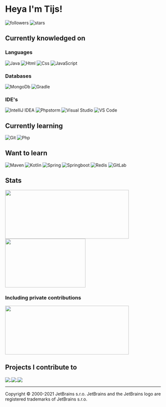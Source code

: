 # Heya I'm Tijs!

![followers](https://img.shields.io/github/followers/Tais993?style=social)
![stars](https://img.shields.io/github/stars/Tais993?style=social)


## Currently knowledged on

### Languages
![Java](http://img.shields.io/badge/-Java-007396?style=flat-square&logo=java&logoColor=white)
![Html](http://img.shields.io/badge/-Html-E34F26?style=flat-square&logo=html5&logoColor=white)
![Css](http://img.shields.io/badge/-Css-1572B6?style=flat-square&logo=css3&logoColor=white)
![JavaScript](https://img.shields.io/badge/-JavaScript-F7DF1E?style=flat-square&logo=javascript&logoColor=white)

### Databases
![MongoDb](http://img.shields.io/badge/-MongoDb-47A248?style=flat-square&logo=mongodb&logoColor=white)
![Gradle](http://img.shields.io/badge/-Gradle-02303A?style=flat-square&logo=gradle&logoColor=white)

### IDE's
![IntelliJ IDEA](http://img.shields.io/badge/-IntelliJ%20IDEA-000000?style=flat-square&logo=intellijidea&logoColor=white)
![Phpstorm](http://img.shields.io/badge/-Phpstorm-000000?style=flat-square&logo=Phpstorm&logoColor=white)
![Visual Studio](https://img.shields.io/badge/-Visual%20Studio-5C2D91?style=flat-square&logo=visualstudio&logoColor=white)
![VS Code](http://img.shields.io/badge/-VS%20Code-007ACC?style=flat-square&logo=visualstudiocode&logoColor=white)

## Currently learning

![Git](http://img.shields.io/badge/-Git-F05032?style=flat-square&logo=git&logoColor=white)
![Php](http://img.shields.io/badge/-Php-777BB4?style=flat-square&logo=php&logoColor=white)

## Want to learn

![Maven](http://img.shields.io/badge/-Maven-C71A36?style=flat-square&logo=apachemaven&logoColor=white)
![Kotlin](http://img.shields.io/badge/-Kotlin-7F52FF?style=flat-square&logo=kotlin&logoColor=white)
![Spring](http://img.shields.io/badge/-Spring-6DB33F?style=flat-square&logo=spring&logoColor=white)
![Springboot](http://img.shields.io/badge/-Springboot-6DB33F?style=flat-square&logo=springboot&logoColor=white)
![Redis](http://img.shields.io/badge/-Redis-DC382D?style=flat-square&logo=redis&logoColor=white)
![GitLab](http://img.shields.io/badge/-GitLab-FCA121?style=flat-square&logo=gitlab&logoColor=white)

## Stats

<div>
  <span><img align="center" width="400px" height="158px" src="https://github-readme-stats.vercel.app/api?username=tais993&theme=github_dark&show_icons=true" /></span>
  <span><img align="center" width="260px" height="158px" src="https://github-readme-stats.vercel.app/api/top-langs/?username=tais993&theme=github_dark&layout=compact&langs_count=10" /></span>
</div>


### Including private contributions

<div>
 
  <span><img align="center" width="400px" height="158px" src="https://github-readme-stats.vercel.app/api?username=tais993&theme=github_dark&show_icons=true&count_private=true" /></span>
</div>


## Projects I contribute to

<div>
    <a href="https://github.com/Together-Java/TJ-Bot">
    <img align="center" src="https://github-readme-stats.vercel.app/api/pin/?username=Together-Java&theme=github_dark&repo=TJ-Bot" />
  </a>
    <a href="https://github.com/Tais993/OsuApiV1Wrapper">
    <img align="center" src="https://github-readme-stats.vercel.app/api/pin/?username=Tais993&theme=github_dark&repo=OsuApiV1Wrapper" />
  </a>
  <a href="https://github.com/Tais993/VeelPlezier">
    <img align="center" src="https://github-readme-stats.vercel.app/api/pin/?username=Tais993&theme=github_dark&repo=VeelPlezier" />
  </a>
</div>

-----


Copyright © 2000-2021 JetBrains s.r.o. JetBrains and the JetBrains logo are registered trademarks of JetBrains s.r.o.
